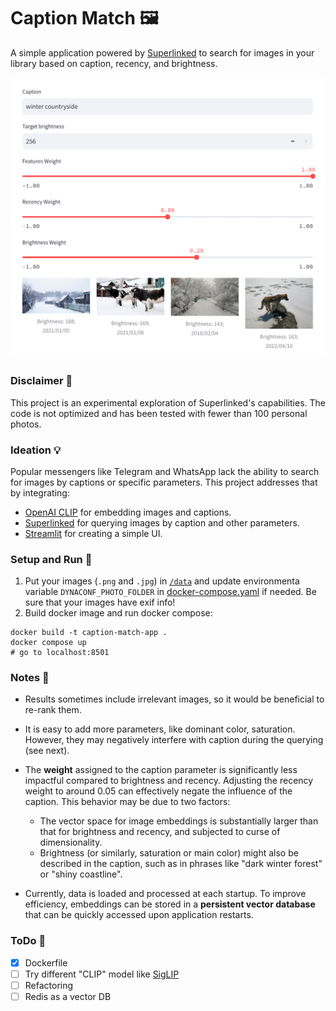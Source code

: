 # Caption Match 🖼️

A simple application powered by [Superlinked](https://github.com/superlinked/superlinked) to search for images in your library based on caption, recency, and brightness.

![Example Image](./misc/example-winter-countryside.png)

### Disclaimer 🚨

This project is an experimental exploration of Superlinked's capabilities. The code is not optimized and has been tested with fewer than 100 personal photos.

### Ideation 💡

Popular messengers like Telegram and WhatsApp lack the ability to search for images by captions or specific parameters. This project addresses that by integrating:
- [OpenAI CLIP](https://github.com/openai/CLIP) for embedding images and captions.
- [Superlinked](https://github.com/superlinked/superlinked) for querying images by caption and other parameters.
- [Streamlit](https://streamlit.io/) for creating a simple UI.

### Setup and Run 🚀

1. Put your images (`.png` and `.jpg`) in [`/data`](./data/) and update environmenta variable `DYNACONF_PHOTO_FOLDER` in [docker-compose.yaml](./docker-compose.yaml) if needed. Be sure that your images have exif info!
1. Build docker image and run docker compose:

```shell
docker build -t caption-match-app . 
docker compose up
# go to localhost:8501
```

### Notes 📝

- Results sometimes include irrelevant images, so it would be beneficial to re-rank them.

- It is easy to add more parameters, like dominant color, saturation. However, they may negatively interfere with caption during the querying (see next).

- The **weight** assigned to the caption parameter is significantly less impactful compared to brightness and recency. Adjusting the recency weight to around 0.05 can effectively negate the influence of the caption. This behavior may be due to two factors:
    - The vector space for image embeddings is substantially larger than that for brightness and recency, and subjected to curse of dimensionality.
    - Brightness (or similarly, saturation or main color) might also be described in the caption, such as in phrases like "dark winter forest" or "shiny coastline".

- Currently, data is loaded and processed at each startup. To improve efficiency, embeddings can be stored in a **persistent vector database** that can be quickly accessed upon application restarts.

### ToDo 📌
- [x] Dockerfile
- [ ] Try different "CLIP" model like [SigLIP](https://huggingface.co/google/siglip-so400m-patch14-384)
- [ ] Refactoring
- [ ] Redis as a vector DB
